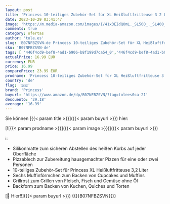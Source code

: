 ```yaml
---
layout: post
title: 'Princess 10-teiliges Zubehör-Set für XL Heißluftfritteuse 3 2 Liter - Topfablage  Pizzablech  Kuchenform  Grillrost  Muffinschälchen  182011  Schwarz'
date: 2023-10-29 03:41:47
image: 'https://m.media-amazon.com/images/I/41x3EIdQOmL._SL500_._SL400_.jpg'
comments: true
category: ofertas
author: 'tole.es'
slug: 'B07NFBZSVN-de Princess 10-teiliges Zubehör-Set für XL Heißluftfritteuse...'
sku: 'B07NFBZSVN-de'
tags: [ '446f4cd9-bef8-4ad1-b906-b8f199d7ca54_0','446f4cd9-bef8-4ad1-b906-b8f199d7ca54_4101','Arborist Merchandising Root','Elektrische Küchengeräte','Ersatzteile & Zubehör','Kleine & große Küchenhelfer','Küche, Haushalt & Wohnen','Self Service','Special Features Stores','Zubehör für Friteusen','princess','🇩🇪', ]
actualPrice: 16.99 EUR
currency: EUR
price: 16.99
comparePrice: 23.99 EUR
prodname: 'Princess 10-teiliges Zubehör-Set für XL Heißluftfritteuse 3 2 Liter - Topfablage  Pizzablech  Kuchenform  Grillrost  Muffinschälchen  182011  Schwarz'
country: 'de'
flag: '🇩🇪'
brand: 'Princess'
buyurl: 'https://www.amazon.de/dp/B07NFBZSVN/?tag=tolees0ca-21'
descuento: '29.18'
average: '16.99'
---
```


Sie können [{{< param title >}}]({{< param buyurl >}}) hier:

[![{{< param prodname >}}]({{< param image >}})]({{< param buyurl >}})

ℹ️:

- Silikonmatte zum sicheren Abstellen des heißen Korbs auf jeder Oberfläche
- Pizzablech zur Zubereitung hausgemachter Pizzen für eine oder zwei Personen
- 10-teiliges Zubehör-Set für Princess XL Heißluftfritteuse 3,2 Liter
- Sechs Muffinförmchen zum Backen von Cupcakes und Muffins
- Grillrost zum Grillen von Fleisch, Fisch und Gemüse ohne Öl
- Backform zum Backen von Kuchen, Quiches und Torten

[🛒 Hier!!]({{< param buyurl >}})
{{<world>}}B07NFBZSVN{{</world>}}
